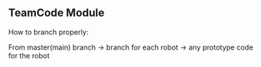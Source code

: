 ## TeamCode Module

How to branch properly:

From master(main) branch -> branch for each robot -> any prototype code for the robot
